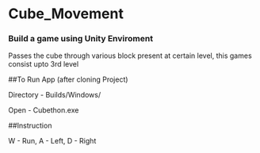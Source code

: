 # Cube_Movement

### Build a game using Unity Enviroment

Passes the cube through various block present at certain level, this games consist upto 3rd level

##To Run App (after cloning Project)

Directory - Builds/Windows/

Open - Cubethon.exe

##Instruction

W - Run, A - Left, D - Right
